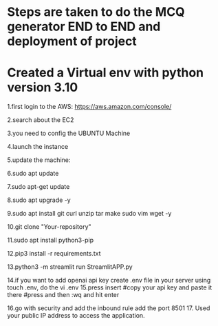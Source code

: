 # Steps are taken to do the MCQ generator END to END and deployment of project

# Created a Virtual env with python version 3.10 

1.first login to the AWS: https://aws.amazon.com/console/

2.search about the EC2

3.you need to config the UBUNTU Machine

4.launch the instance

5.update the machine:

6.sudo apt update

7.sudo apt-get update

8.sudo apt upgrade -y

9.sudo apt install git curl unzip tar make sudo vim wget -y

10.git clone "Your-repository"

11.sudo apt install python3-pip

12.pip3 install -r requirements.txt

13.python3 -m streamlit run StreamlitAPP.py

14.if you want to add openai api key create .env file in your server using touch .env, do the vi .env 
15.press insert #copy your api key and paste it there #press and then :wq and hit enter

16.go with security and add the inbound rule add the port 8501 
17. Used your public IP address to access the application.